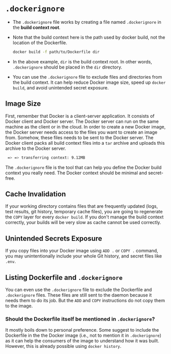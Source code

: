 # `.dockerignore`

- The `.dockerignore` file works by creating a file named `.dockerignore` in the **build context root**.
- Note that the build context here is the path used by docker build, not the location of the Dockerfile.

  ```bash
  docker build -f path/to/Dockerfile dir
  ```

- In the above example, `dir` is the build context root. In other words, `.dockerignore` should be placed in the `dir` directory.

- You can use the `.dockerignore` file to exclude files and directories from the build context. It can help reduce Docker image size, speed up `docker build`, and avoid unintended secret exposure.

## Image Size

First, remember that Docker is a client-server application. It consists of Docker client and Docker server. The Docker server can run on the same machine as the client or in the cloud. In order to create a new Docker image, the Docker server needs access to the files you want to create an image from. Somehow, these files needs to be sent to the Docker server. The Docker client packs all build context files into a `tar` archive and uploads this archive to the Docker server.

```bash
 => => transferring context: 9.12MB
```

The `.dockerignore` file is the tool that can help you define the Docker build context you really need. The Docker context should be minimal and secret-free.

## Cache Invalidation

If your working directory contains files that are frequently updated (logs, test results, git history, temporary cache files), you are going to regenerate the `COPY` layer for every `docker build`. If you don't manage the build context correctly, your builds will be very slow as cache cannot be used correctly.

## Unintended Secrets Exposure

If you copy files into your Docker image using `ADD .` or `COPY .` command, you may unintentionally include your whole Git history, and secret files like `.env`.

## Listing Dockerfile and `.dockerignore`

You can even use the `.dockerignore` file to exclude the Dockerfile and `.dockerignore` files. These files are still sent to the daemon because it needs them to do its job. But the `ADD` and `COPY` instructions do not copy them to the image.

### Should the Dockerfile itself be mentioned in `.dockerignore`?

It mostly boils down to personal preference. Some suggest to include the Dockerfile in the the Docker image (i.e., not to mention it in `.dockerignore`) as it can help the consumers of the image to understand how it was built. However, this is already possible using `docker history`.
